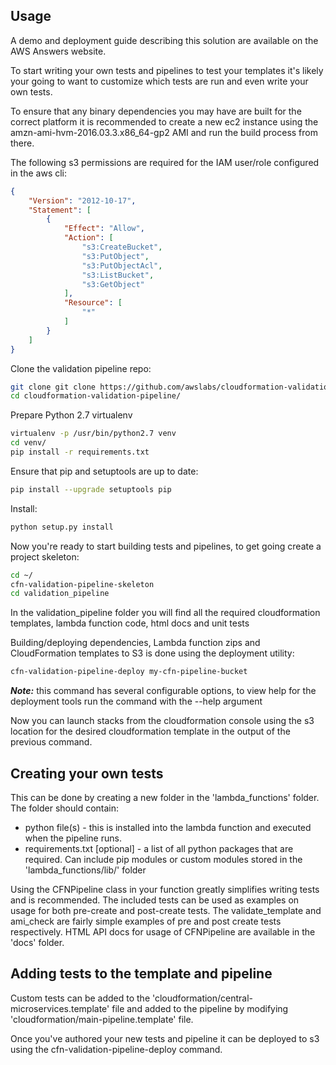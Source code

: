 Usage
-----

A demo and deployment guide describing this solution are available on the AWS Answers website.

To start writing your own tests and pipelines to test your templates it's likely your going to want to customize which tests are run and even write your own tests.

To ensure that any binary dependencies you may have are built for the correct platform it is recommended to create a new ec2 instance using the amzn-ami-hvm-2016.03.3.x86_64-gp2 AMI and run the build process from there.

The following s3 permissions are required for the IAM user/role configured in the aws cli:

```json
{
    "Version": "2012-10-17",
    "Statement": [
        {
            "Effect": "Allow",
            "Action": [
                "s3:CreateBucket",
                "s3:PutObject",
                "s3:PutObjectAcl",
                "s3:ListBucket",
                "s3:GetObject"
            ],
            "Resource": [
                "*"
            ]
        }
    ]
}
```

Clone the validation pipeline repo:
```bash
git clone git clone https://github.com/awslabs/cloudformation-validation-pipeline.git
cd cloudformation-validation-pipeline/
```

Prepare Python 2.7 virtualenv
```bash
virtualenv -p /usr/bin/python2.7 venv
cd venv/
pip install -r requirements.txt
```

Ensure that pip and setuptools are up to date:
```bash
pip install --upgrade setuptools pip
```

Install:
```bash
python setup.py install
```

Now you're ready to start building tests and pipelines, to get going create a project skeleton:
```bash
cd ~/
cfn-validation-pipeline-skeleton
cd validation_pipeline
```

In the validation_pipeline folder you will find all the required cloudformation templates, lambda function code, html docs and unit tests

Building/deploying dependencies, Lambda function zips and CloudFormation templates to S3 is done using the deployment utility:
```bash
cfn-validation-pipeline-deploy my-cfn-pipeline-bucket
```

***Note:*** this command has several configurable options, to view help for the deployment tools run the command with the --help argument

Now you can launch stacks from the cloudformation console using the s3 location for the desired cloudformation template in the output of the previous command.

Creating your own tests
-----------------------

This can be done by creating a new folder in the 'lambda_functions' folder. The folder should contain:
* python file(s) - this is installed into the lambda function and executed when the pipeline runs.
* requirements.txt [optional] - a list of all python packages that are required. Can include pip modules or custom modules stored in the 'lambda_functions/lib/' folder

Using the CFNPipeline class in your function greatly simplifies writing tests and is recommended. The included tests can be used as examples on usage for both pre-create and post-create tests. The validate_template and ami_check are fairly simple examples of pre and post create tests respectively. HTML API docs for usage of CFNPipeline are available in the 'docs' folder.

Adding tests to the template and pipeline
-----------------------------------------
Custom tests can be added to the 'cloudformation/central-microservices.template' file and added to the pipeline by modifying 'cloudformation/main-pipeline.template' file.

Once you've authored your new tests and pipeline it can be deployed to s3 using the cfn-validation-pipeline-deploy command.

